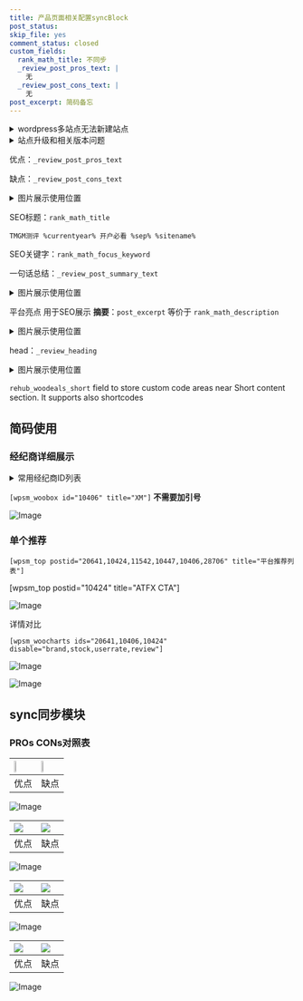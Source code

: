 ```yaml
---
title: 产品页面相关配置syncBlock
post_status: 
skip_file: yes
comment_status: closed
custom_fields:
  rank_math_title: 不同步
  _review_post_pros_text: |
    无
  _review_post_cons_text: |
    无
post_excerpt: 简码备忘
---
```

<details><summary>wordpress多站点无法新建站点</summary>

<li>和报错需要清理cookies一样的原因</li>
<li>wp-config.php里面<code>define( 'SUBDOMAIN_INSTALL', false );//子域名安装</code></li>
<li>新建子站点是用<code>define( 'SUBDOMAIN_INSTALL', true);//子域名安装</code> 完成以后，改成<code>false</code></li>
</details>

<details><summary>站点升级和相关版本问题</summary>

<p>wordpress：5.9.9
woocommerce：7.5.1
出现问题的地方：主题选项里面>><strong>Product layout >>compact style</strong></p>
<p>如何出现没有用过的字段 导致无法保存。先导出配置 然后进行修改，后面再次恢复即可。</p>
<p>出现部分字段无法显示时，需要返回默认布局后，对产品进行保存就好了。</p>
<p></p>
</details>

优点：`_review_post_pros_text`

缺点：`_review_post_cons_text`

<details><summary>图片展示使用位置</summary>

<img src="https://prod-files-secure.s3.us-west-2.amazonaws.com/39ed1227-6d7d-4570-be36-9ccd4a2c4241/f51d3d83-55d4-4bdf-9604-f37ec77ab556/Untitled.png?X-Amz-Algorithm=AWS4-HMAC-SHA256&X-Amz-Content-Sha256=UNSIGNED-PAYLOAD&X-Amz-Credential=ASIAZI2LB4663URFTRG3%2F20250601%2Fus-west-2%2Fs3%2Faws4_request&X-Amz-Date=20250601T225517Z&X-Amz-Expires=3600&X-Amz-Security-Token=IQoJb3JpZ2luX2VjEBYaCXVzLXdlc3QtMiJHMEUCIQCotqpJofdLIx3zsUvFVN3R6Yn5pUZcSlegPwoKAfGpWQIgazgQ7C2jVv3U7MdFkYJsKQ0Cf7F6XSSyl0s4fMWlF%2BUqiAQI3%2F%2F%2F%2F%2F%2F%2F%2F%2F%2F%2FARAAGgw2Mzc0MjMxODM4MDUiDPrWJmi1NbU%2BRfHPkircA8BoULhMlcZl5cFagRicXJ5sj32EsXGXVG%2BlfpysK0Wm6LSHIPkpB0vfF0DUJcyvW27ZZgfpg8USsnMX9EvVJnnZvL%2B9lFYyqUvRqs%2B7KQTplCSrx4TalSQJZnLfpMJBZDr46H1%2FO6DIoV%2F3Hk7DQYobqKs%2FlQ9xwTXO6lFySSM2nYBNPuv39wkx8TPlkWq6PVKhPWYdYTqpWa6qLgCKE%2B%2FPZFfsdarFyVu1kpmQ4yCcyoDqJhZq0XmSOwA%2FR2v5jwHkIx2UUC%2BX6WWnJAp9ToX2unNw0lMt7NK1qt%2FMxAyhheQvZS3UpEwIw4XiB3lGLp%2BKqSSbpUGxrc6%2BMiD%2BOvPG%2F5dHVRcAMKx0lFWd%2BSXHqk4NlrmfQ8e%2Bcnd37%2BbmiXX19qWXEnnUpJMJ3v2uQLYTYPwJMN36x44%2BRr49WWYEJeaMheB4A1R7dzdF3L%2FKoqkadNZ80n1vn9ClCcbn6TT%2Fjtz7Fp%2B9YIQXBOEQv8GmG2JfROwEtNEdpMTTFyFvGyY1i0xuCx8n9cClgWa7S0lXyDp0wBVsQjDoQzP9OPDprTO2PSm3fgwtVBLRHEHH12hOLF%2FKfqd47Cg7mRBhYxH3KdLtVgfJ1T4q7tLX2LUMNtmnVGlSYs9YA8AtMPKN88EGOqUB0FRDwd0OovSmZa35Zn6vpkkIxnjO5uECk8Cb2i1%2BCoTwfe1uZOb75UAk3s5iiqp6xJ8jepwPw1RiPb7N0dKwlRmUd3R7eOnb%2FdZehUWL3yl2uOW959bKTDX%2FeZsZcuDYmXSp6qq9HO8Nt0DKP%2B5W8AW4vXhIofuy%2BFjXEQvtfFYK2f9H2BSru39%2B07zDN33viFwOU9g0SViejwNXf5n%2FMF3HLSbW&X-Amz-Signature=6f3fa463a821b59c57abc3c296b433342c0bcfbb35f19af1610fc6078ff340cd&X-Amz-SignedHeaders=host&x-id=GetObject" alt="Image">
</details>

SEO标题：`rank_math_title`

`TMGM测评 %currentyear% 开户必看 %sep% %sitename%`

SEO关键字：`rank_math_focus_keyword`

一句话总结：`_review_post_summary_text`

<details><summary>图片展示使用位置</summary>

<img src="https://prod-files-secure.s3.us-west-2.amazonaws.com/39ed1227-6d7d-4570-be36-9ccd4a2c4241/4b96a922-296c-4f4e-8630-d1c870cbce01/Untitled.png?X-Amz-Algorithm=AWS4-HMAC-SHA256&X-Amz-Content-Sha256=UNSIGNED-PAYLOAD&X-Amz-Credential=ASIAZI2LB4666W36T3LM%2F20250601%2Fus-west-2%2Fs3%2Faws4_request&X-Amz-Date=20250601T225518Z&X-Amz-Expires=3600&X-Amz-Security-Token=IQoJb3JpZ2luX2VjEBYaCXVzLXdlc3QtMiJGMEQCIDO7DnoElchcWqZfBPgzP3oYLMHvzxEV80BjsdZU8%2FKZAiBjmBzCsB2F867YbhM6wvL8EekWjHaczg%2BRL4V7wguJ1SqIBAjf%2F%2F%2F%2F%2F%2F%2F%2F%2F%2F8BEAAaDDYzNzQyMzE4MzgwNSIMgzc0eJ%2B05JxGL2g6KtwDhIMUDtwFaHlXPx%2Fp%2FubBmk9wis5NOJY3Db0%2FjLr4%2FhZcP7aANdNxIHBMfduPWnbdnbdWu59dbrL7tefDFSGz2xPyWMrwEH8HvTKPpXz5EJXhb014xhVg%2BOnMJSvl%2Fj%2Bz9YmmZmT9tJ4d1jMmc56%2BA1JKuBTEuTjhPILCSwDA6kYjKp73QhkT42K5fx8xxbTHXUNFm3weSkHrSICtIJMxJjIUxJPwTtOX6mQwsjehqTP%2BM7s%2B316Hg1wtdUN9IttNWtlInHJl3EkaWKMgRYWeGVnFcHTJesAdDEGMAUn7I6%2FUQn2E4w8I%2B83GMqPEC6H59KybQrVcNiVwVhP4WJe%2FNZ3E%2B9WZ6Tht5ee%2FqdlLgt2mVuuA9iaHo5b3bae%2BgQxLrTG6vCfHUXNVw5k7laaYKZE%2Bv55zxwqquTXyKW%2F%2FLG5PEEM2RQ7JoSucnEGcJGasMbCx%2BpBJcJlVkXafNUB8BzZB4ns9oj60PeIoJtD6vP1%2BVxYLO%2BZ8zlXuo2syTpgB%2F%2FJP17V7c98OmxqEldgnMBjXgBchSi9OyDjKEE%2FX4lT4KO2YPUbaLQkFDTUsaU5bJsNnDHOh9J%2FBdljUbzoUw1vNVt8j5NJSm0T0p86%2F51vM6z8U0uE73udakgQw%2Bo7zwQY6pgHCQJ4O3Y67YXBXNvAssdpwihufq76PWwkfMXJvIMXvKbQxGuVUUXCHRoVB1SBNHRhXfSwSES15qK5CpMj5jrupmmEhtK5xWZu9BKDzBD%2FQe9XOLuTbD1A0jYNwwuq0j5MFv8n7Mm%2Bd5JosGx%2BSCv9D9SHZ%2BdOisy1q8LFRj0VyDm7I1K8%2FuYD%2FHqu2jKG3W%2BtQPP4yON7gg62s%2FOupBbjy2hn%2FoFmS&X-Amz-Signature=91ea0fee6819bc0ff65875bec209e56d6e4a755448eaab5ecc3e9583872f9e2e&X-Amz-SignedHeaders=host&x-id=GetObject" alt="Image">
</details>

平台亮点 用于SEO展示 **摘要**：`post_excerpt`  等价于 `rank_math_description`

<details><summary>图片展示使用位置</summary>

<img src="https://prod-files-secure.s3.us-west-2.amazonaws.com/39ed1227-6d7d-4570-be36-9ccd4a2c4241/1ee11f63-b60a-4dfe-a7a7-d58ff23b5d88/Untitled.png?X-Amz-Algorithm=AWS4-HMAC-SHA256&X-Amz-Content-Sha256=UNSIGNED-PAYLOAD&X-Amz-Credential=ASIAZI2LB466Q46RDYQM%2F20250601%2Fus-west-2%2Fs3%2Faws4_request&X-Amz-Date=20250601T225518Z&X-Amz-Expires=3600&X-Amz-Security-Token=IQoJb3JpZ2luX2VjEBYaCXVzLXdlc3QtMiJIMEYCIQD2OkefpFbWjbn3GUCr4pCw3SLYeuz9ykehQYnGNp1HqAIhAKnPiGwE3ey2rOa%2BWvEOGeRx8pvfDGsswLxtWgdyHtQxKogECN%2F%2F%2F%2F%2F%2F%2F%2F%2F%2F%2FwEQABoMNjM3NDIzMTgzODA1IgwZusfhR9ClXhfX46oq3APQ%2B%2BnRG8UP8Ls6Teo4S7zxta5nDelThgafYWc9Tqb06UoS1sSZeWYNbxOsu4rHw808YOktglg9M4JAqncwBAoJR0hIU%2FvEeXSb1UWtSQlLX0ENmO8yLbEOaZHcOWWTHdmYyiZ6bkhTpeTUFub8gQeI5Rv0wqVacpMHT09kxGKiFI3avcCH5oLr%2FItnL015KVMT2ZNgGQXuvW9p%2Fg3fyr4BB1lMuccM5j9ewG62YH85KY9B6hv%2BKDnpBpKrigDMIagVUZLCz12HtLRgr0CQ1tQdO5D1VPRHYwgtQYhtfHmge6bzyHW4lG9hzErkoQXr3SH4gbybCbIFFAqHsOAW5T5v8jI8ZV7bXe3PwupJJ%2Fbgk8y2%2BkkXgWDJv7ZvkdDwGPvVZmc62t6yPw8qk3bLvJm61cSG%2FpLKqNBd6bI6BxSnWgjcTvcXiiQGRj%2FvUOLOg6iuYRF0sF2%2BiNn09FqhoE7ch%2F4aiFD2cM%2BpoNgIY79LOi9k5x4rpFDgTcahO1%2FSJ3z2RUvhvi%2BGkrz8SzECfxT8Mss4xPA%2BUNIfDjV5RW%2Fn7AsmuYiRFMnBakK9F70zvY8MjXAyEISONXZDZSmOr0T23tKzGmA2aVvwAEvJdnJVfBtmFfM9jhEonXNV0jDcjfPBBjqkAaMLcUBPRhMecWuzESRZHMghlMMOyggztb0ivAfPZfRTS9WiNWOY8yh0fIojcljPMhB%2BFYVebUJTBy%2F2jCFnyJtrQgqH9yw4ryK%2FrKlSgGIi2qKNX4NoHFAvjhG%2BSA3DirosWJUCzzB8lMaNLLdLOEwyNSB6c2M2ZHsztIxB6kSjdasJr%2FJdgoZZKbFof07KqdPkytn19aQdlPbX2H2vKB%2B3yTdQ&X-Amz-Signature=383e3267611ae26789c0cef2844709f667daf4adee2e0d36984e6098af7f4078&X-Amz-SignedHeaders=host&x-id=GetObject" alt="Image">
<img src="https://prod-files-secure.s3.us-west-2.amazonaws.com/39ed1227-6d7d-4570-be36-9ccd4a2c4241/ad4118b5-78d8-4fbe-801e-3b29b5d99c01/Untitled.png?X-Amz-Algorithm=AWS4-HMAC-SHA256&X-Amz-Content-Sha256=UNSIGNED-PAYLOAD&X-Amz-Credential=ASIAZI2LB466Q46RDYQM%2F20250601%2Fus-west-2%2Fs3%2Faws4_request&X-Amz-Date=20250601T225518Z&X-Amz-Expires=3600&X-Amz-Security-Token=IQoJb3JpZ2luX2VjEBYaCXVzLXdlc3QtMiJIMEYCIQD2OkefpFbWjbn3GUCr4pCw3SLYeuz9ykehQYnGNp1HqAIhAKnPiGwE3ey2rOa%2BWvEOGeRx8pvfDGsswLxtWgdyHtQxKogECN%2F%2F%2F%2F%2F%2F%2F%2F%2F%2F%2FwEQABoMNjM3NDIzMTgzODA1IgwZusfhR9ClXhfX46oq3APQ%2B%2BnRG8UP8Ls6Teo4S7zxta5nDelThgafYWc9Tqb06UoS1sSZeWYNbxOsu4rHw808YOktglg9M4JAqncwBAoJR0hIU%2FvEeXSb1UWtSQlLX0ENmO8yLbEOaZHcOWWTHdmYyiZ6bkhTpeTUFub8gQeI5Rv0wqVacpMHT09kxGKiFI3avcCH5oLr%2FItnL015KVMT2ZNgGQXuvW9p%2Fg3fyr4BB1lMuccM5j9ewG62YH85KY9B6hv%2BKDnpBpKrigDMIagVUZLCz12HtLRgr0CQ1tQdO5D1VPRHYwgtQYhtfHmge6bzyHW4lG9hzErkoQXr3SH4gbybCbIFFAqHsOAW5T5v8jI8ZV7bXe3PwupJJ%2Fbgk8y2%2BkkXgWDJv7ZvkdDwGPvVZmc62t6yPw8qk3bLvJm61cSG%2FpLKqNBd6bI6BxSnWgjcTvcXiiQGRj%2FvUOLOg6iuYRF0sF2%2BiNn09FqhoE7ch%2F4aiFD2cM%2BpoNgIY79LOi9k5x4rpFDgTcahO1%2FSJ3z2RUvhvi%2BGkrz8SzECfxT8Mss4xPA%2BUNIfDjV5RW%2Fn7AsmuYiRFMnBakK9F70zvY8MjXAyEISONXZDZSmOr0T23tKzGmA2aVvwAEvJdnJVfBtmFfM9jhEonXNV0jDcjfPBBjqkAaMLcUBPRhMecWuzESRZHMghlMMOyggztb0ivAfPZfRTS9WiNWOY8yh0fIojcljPMhB%2BFYVebUJTBy%2F2jCFnyJtrQgqH9yw4ryK%2FrKlSgGIi2qKNX4NoHFAvjhG%2BSA3DirosWJUCzzB8lMaNLLdLOEwyNSB6c2M2ZHsztIxB6kSjdasJr%2FJdgoZZKbFof07KqdPkytn19aQdlPbX2H2vKB%2B3yTdQ&X-Amz-Signature=bd4c1afd812a57dbfd2c1ad4db54f0946dc03a6e8d0d742a1261bc2f1db34af9&X-Amz-SignedHeaders=host&x-id=GetObject" alt="Image">
<img src="https://prod-files-secure.s3.us-west-2.amazonaws.com/39ed1227-6d7d-4570-be36-9ccd4a2c4241/a38cf7c9-a79c-4b64-9e94-13589fe0758b/Untitled.png?X-Amz-Algorithm=AWS4-HMAC-SHA256&X-Amz-Content-Sha256=UNSIGNED-PAYLOAD&X-Amz-Credential=ASIAZI2LB466Q46RDYQM%2F20250601%2Fus-west-2%2Fs3%2Faws4_request&X-Amz-Date=20250601T225518Z&X-Amz-Expires=3600&X-Amz-Security-Token=IQoJb3JpZ2luX2VjEBYaCXVzLXdlc3QtMiJIMEYCIQD2OkefpFbWjbn3GUCr4pCw3SLYeuz9ykehQYnGNp1HqAIhAKnPiGwE3ey2rOa%2BWvEOGeRx8pvfDGsswLxtWgdyHtQxKogECN%2F%2F%2F%2F%2F%2F%2F%2F%2F%2F%2FwEQABoMNjM3NDIzMTgzODA1IgwZusfhR9ClXhfX46oq3APQ%2B%2BnRG8UP8Ls6Teo4S7zxta5nDelThgafYWc9Tqb06UoS1sSZeWYNbxOsu4rHw808YOktglg9M4JAqncwBAoJR0hIU%2FvEeXSb1UWtSQlLX0ENmO8yLbEOaZHcOWWTHdmYyiZ6bkhTpeTUFub8gQeI5Rv0wqVacpMHT09kxGKiFI3avcCH5oLr%2FItnL015KVMT2ZNgGQXuvW9p%2Fg3fyr4BB1lMuccM5j9ewG62YH85KY9B6hv%2BKDnpBpKrigDMIagVUZLCz12HtLRgr0CQ1tQdO5D1VPRHYwgtQYhtfHmge6bzyHW4lG9hzErkoQXr3SH4gbybCbIFFAqHsOAW5T5v8jI8ZV7bXe3PwupJJ%2Fbgk8y2%2BkkXgWDJv7ZvkdDwGPvVZmc62t6yPw8qk3bLvJm61cSG%2FpLKqNBd6bI6BxSnWgjcTvcXiiQGRj%2FvUOLOg6iuYRF0sF2%2BiNn09FqhoE7ch%2F4aiFD2cM%2BpoNgIY79LOi9k5x4rpFDgTcahO1%2FSJ3z2RUvhvi%2BGkrz8SzECfxT8Mss4xPA%2BUNIfDjV5RW%2Fn7AsmuYiRFMnBakK9F70zvY8MjXAyEISONXZDZSmOr0T23tKzGmA2aVvwAEvJdnJVfBtmFfM9jhEonXNV0jDcjfPBBjqkAaMLcUBPRhMecWuzESRZHMghlMMOyggztb0ivAfPZfRTS9WiNWOY8yh0fIojcljPMhB%2BFYVebUJTBy%2F2jCFnyJtrQgqH9yw4ryK%2FrKlSgGIi2qKNX4NoHFAvjhG%2BSA3DirosWJUCzzB8lMaNLLdLOEwyNSB6c2M2ZHsztIxB6kSjdasJr%2FJdgoZZKbFof07KqdPkytn19aQdlPbX2H2vKB%2B3yTdQ&X-Amz-Signature=e431a36b1f5db7a263204eeb82d46df21be795ef8e4603807cc9601cc7278ff5&X-Amz-SignedHeaders=host&x-id=GetObject" alt="Image">
<img src="https://prod-files-secure.s3.us-west-2.amazonaws.com/39ed1227-6d7d-4570-be36-9ccd4a2c4241/7da6fc1e-d2ac-42ae-8c75-cb5749aa18f6/Untitled.png?X-Amz-Algorithm=AWS4-HMAC-SHA256&X-Amz-Content-Sha256=UNSIGNED-PAYLOAD&X-Amz-Credential=ASIAZI2LB466Q46RDYQM%2F20250601%2Fus-west-2%2Fs3%2Faws4_request&X-Amz-Date=20250601T225518Z&X-Amz-Expires=3600&X-Amz-Security-Token=IQoJb3JpZ2luX2VjEBYaCXVzLXdlc3QtMiJIMEYCIQD2OkefpFbWjbn3GUCr4pCw3SLYeuz9ykehQYnGNp1HqAIhAKnPiGwE3ey2rOa%2BWvEOGeRx8pvfDGsswLxtWgdyHtQxKogECN%2F%2F%2F%2F%2F%2F%2F%2F%2F%2F%2FwEQABoMNjM3NDIzMTgzODA1IgwZusfhR9ClXhfX46oq3APQ%2B%2BnRG8UP8Ls6Teo4S7zxta5nDelThgafYWc9Tqb06UoS1sSZeWYNbxOsu4rHw808YOktglg9M4JAqncwBAoJR0hIU%2FvEeXSb1UWtSQlLX0ENmO8yLbEOaZHcOWWTHdmYyiZ6bkhTpeTUFub8gQeI5Rv0wqVacpMHT09kxGKiFI3avcCH5oLr%2FItnL015KVMT2ZNgGQXuvW9p%2Fg3fyr4BB1lMuccM5j9ewG62YH85KY9B6hv%2BKDnpBpKrigDMIagVUZLCz12HtLRgr0CQ1tQdO5D1VPRHYwgtQYhtfHmge6bzyHW4lG9hzErkoQXr3SH4gbybCbIFFAqHsOAW5T5v8jI8ZV7bXe3PwupJJ%2Fbgk8y2%2BkkXgWDJv7ZvkdDwGPvVZmc62t6yPw8qk3bLvJm61cSG%2FpLKqNBd6bI6BxSnWgjcTvcXiiQGRj%2FvUOLOg6iuYRF0sF2%2BiNn09FqhoE7ch%2F4aiFD2cM%2BpoNgIY79LOi9k5x4rpFDgTcahO1%2FSJ3z2RUvhvi%2BGkrz8SzECfxT8Mss4xPA%2BUNIfDjV5RW%2Fn7AsmuYiRFMnBakK9F70zvY8MjXAyEISONXZDZSmOr0T23tKzGmA2aVvwAEvJdnJVfBtmFfM9jhEonXNV0jDcjfPBBjqkAaMLcUBPRhMecWuzESRZHMghlMMOyggztb0ivAfPZfRTS9WiNWOY8yh0fIojcljPMhB%2BFYVebUJTBy%2F2jCFnyJtrQgqH9yw4ryK%2FrKlSgGIi2qKNX4NoHFAvjhG%2BSA3DirosWJUCzzB8lMaNLLdLOEwyNSB6c2M2ZHsztIxB6kSjdasJr%2FJdgoZZKbFof07KqdPkytn19aQdlPbX2H2vKB%2B3yTdQ&X-Amz-Signature=6ef324483afdf26c637110a3bed3479e801bd785ed8dda21d6e3805ad4391c5d&X-Amz-SignedHeaders=host&x-id=GetObject" alt="Image">
<img src="https://prod-files-secure.s3.us-west-2.amazonaws.com/39ed1227-6d7d-4570-be36-9ccd4a2c4241/7e97f40a-eaee-47f5-b2f9-475f96808fa7/Untitled.png?X-Amz-Algorithm=AWS4-HMAC-SHA256&X-Amz-Content-Sha256=UNSIGNED-PAYLOAD&X-Amz-Credential=ASIAZI2LB466Q46RDYQM%2F20250601%2Fus-west-2%2Fs3%2Faws4_request&X-Amz-Date=20250601T225518Z&X-Amz-Expires=3600&X-Amz-Security-Token=IQoJb3JpZ2luX2VjEBYaCXVzLXdlc3QtMiJIMEYCIQD2OkefpFbWjbn3GUCr4pCw3SLYeuz9ykehQYnGNp1HqAIhAKnPiGwE3ey2rOa%2BWvEOGeRx8pvfDGsswLxtWgdyHtQxKogECN%2F%2F%2F%2F%2F%2F%2F%2F%2F%2F%2FwEQABoMNjM3NDIzMTgzODA1IgwZusfhR9ClXhfX46oq3APQ%2B%2BnRG8UP8Ls6Teo4S7zxta5nDelThgafYWc9Tqb06UoS1sSZeWYNbxOsu4rHw808YOktglg9M4JAqncwBAoJR0hIU%2FvEeXSb1UWtSQlLX0ENmO8yLbEOaZHcOWWTHdmYyiZ6bkhTpeTUFub8gQeI5Rv0wqVacpMHT09kxGKiFI3avcCH5oLr%2FItnL015KVMT2ZNgGQXuvW9p%2Fg3fyr4BB1lMuccM5j9ewG62YH85KY9B6hv%2BKDnpBpKrigDMIagVUZLCz12HtLRgr0CQ1tQdO5D1VPRHYwgtQYhtfHmge6bzyHW4lG9hzErkoQXr3SH4gbybCbIFFAqHsOAW5T5v8jI8ZV7bXe3PwupJJ%2Fbgk8y2%2BkkXgWDJv7ZvkdDwGPvVZmc62t6yPw8qk3bLvJm61cSG%2FpLKqNBd6bI6BxSnWgjcTvcXiiQGRj%2FvUOLOg6iuYRF0sF2%2BiNn09FqhoE7ch%2F4aiFD2cM%2BpoNgIY79LOi9k5x4rpFDgTcahO1%2FSJ3z2RUvhvi%2BGkrz8SzECfxT8Mss4xPA%2BUNIfDjV5RW%2Fn7AsmuYiRFMnBakK9F70zvY8MjXAyEISONXZDZSmOr0T23tKzGmA2aVvwAEvJdnJVfBtmFfM9jhEonXNV0jDcjfPBBjqkAaMLcUBPRhMecWuzESRZHMghlMMOyggztb0ivAfPZfRTS9WiNWOY8yh0fIojcljPMhB%2BFYVebUJTBy%2F2jCFnyJtrQgqH9yw4ryK%2FrKlSgGIi2qKNX4NoHFAvjhG%2BSA3DirosWJUCzzB8lMaNLLdLOEwyNSB6c2M2ZHsztIxB6kSjdasJr%2FJdgoZZKbFof07KqdPkytn19aQdlPbX2H2vKB%2B3yTdQ&X-Amz-Signature=482b21120664474e5032a2259c5de5c99d9ec87286ce85c389a442345108ae72&X-Amz-SignedHeaders=host&x-id=GetObject" alt="Image">
</details>

head：`_review_heading`

<details><summary>图片展示使用位置</summary>

<img src="https://prod-files-secure.s3.us-west-2.amazonaws.com/39ed1227-6d7d-4570-be36-9ccd4a2c4241/3a4650ad-9887-415c-889a-edd51fa54f27/Untitled.png?X-Amz-Algorithm=AWS4-HMAC-SHA256&X-Amz-Content-Sha256=UNSIGNED-PAYLOAD&X-Amz-Credential=ASIAZI2LB466XWGOXE6O%2F20250601%2Fus-west-2%2Fs3%2Faws4_request&X-Amz-Date=20250601T225519Z&X-Amz-Expires=3600&X-Amz-Security-Token=IQoJb3JpZ2luX2VjEBYaCXVzLXdlc3QtMiJFMEMCH3RQ%2F8saeKbJteiBm%2BELoUnfXoq9rlDB%2Bq3032uJJw4CICyfrYiAowOH9qGguLt1W8OEdiNrd9zzALLQz2CTYa8sKogECN%2F%2F%2F%2F%2F%2F%2F%2F%2F%2F%2FwEQABoMNjM3NDIzMTgzODA1IgxenerMAFu42Ne5r2sq3APfoLSczWqAXdlG4vd62h7X9z2PlG9YeoZ%2F3azyL3WfoNaboeSHhazMmOaIsJgqaD2ZPNrIsbPJOCDKtlc%2FscrdUYrJvpQKmIGE3051HTuWvxeAuNt%2B3u%2FsEF6SauqboHUAxYHVUNbiI2IKUGdUFJlaqPzWI6QsGLAEoHRtK9rYNKut%2FAOaNtdvvzk8ENUflz%2FqIwfH14zkbV9OrFo7qkkw8%2FQm6y%2BwEJPgkSTASDk%2BjhTaj9l6PFHrBwOnp%2B8mpVMSo%2FvjLPyNO0we1kR7y%2FWZNBLnqpEIBG1tHa7HD0X4Kz9vz1qa7BZLgT4eY0TEiLDYjdJ7L9ohwGhNt1F9ekKRI4AXrmUwVYDpvr%2BylZgv1qIi0al65Ry10T9lP58TzGWps%2FX84WyJJqR%2BBw0EyvhulxWeoD%2FUjXFQlUYjevul7DgfcH8zdpW7y8h74ujZjJHyT%2BnQcO%2FNcmc18JoCE%2FEDTDTKS71vBE0cirXIJdWJ7vI5Yd7yLuYF1EoXoNAK2lKTxS7QxuheBSW2XwnsWlE%2BENjlQFT8KhEvtghFyUDhmjljpX%2F3DTkFkdqspx7H5hf29ITEeyneEL2ASbqPYsezbeiNJRMwKu1rmaleuEJ%2BHpLvz0Uw%2BfrmsPWQrzD0jfPBBjqnAdJFFtMmN2e7mJMLzXbR%2BJ0z7aAY2cllmvNNIf0LD1Jztfww5fzvjzH0IpiHkNuTRoDwc3qVG95o7n59rD%2FNtrcI63278A%2F%2FAkUrsK7jsmlaccFQih6hI0ZJTuq7HF9pLiEHb0CwPFuCDTwAIxMnXU2tSsnk122%2BzVY4fk88F4AAjJHt5ZneTqYiBma%2B15jSlRMwUK%2FJDjCRqmy0Nqrj7zs3RPwyDIyC&X-Amz-Signature=dbec0a7aeef20b9e0defb6f1149bedbdfe52fb019f4db1876c070dfd927ebb46&X-Amz-SignedHeaders=host&x-id=GetObject" alt="Image">
</details>

`rehub_woodeals_short`	field to store custom code areas near Short content section. It supports also shortcodes



## 简码使用

### 经纪商详细展示

<details><summary>常用经纪商ID列表</summary>

<pre><code class="php">嘉盛 ===> 20641  [wpsm_woobox id="20641" title="嘉盛"]
易信easymarkets ===> 11542  [wpsm_woobox id="11542" title="易信easymarkets"]
ATFX外汇 ===> 10424  [wpsm_woobox id="10424" title="ATFX"]
XM ===> 10406  [wpsm_woobox id="10406" title="XM"]
TMGM ===> 29622  [wpsm_woobox id="29622" title="TMGM"]
HYCM ===> 10447  [wpsm_woobox id="10447" title="HYCM"]
fpmarkets澳福外汇 ===> 20639  [wpsm_woobox id="20639" title="fpmarkets澳福外汇"]</code></pre>
</details>

`[wpsm_woobox id="10406" title="XM"]` **不需要加引号**

![Image](https://prod-files-secure.s3.us-west-2.amazonaws.com/39ed1227-6d7d-4570-be36-9ccd4a2c4241/4f898f9d-0fa7-4e43-acd3-ac6bc7be575a/Untitled.png?X-Amz-Algorithm=AWS4-HMAC-SHA256&X-Amz-Content-Sha256=UNSIGNED-PAYLOAD&X-Amz-Credential=ASIAZI2LB466SNJEKOP2%2F20250601%2Fus-west-2%2Fs3%2Faws4_request&X-Amz-Date=20250601T225516Z&X-Amz-Expires=3600&X-Amz-Security-Token=IQoJb3JpZ2luX2VjEBYaCXVzLXdlc3QtMiJHMEUCIQCZGPXG7m5dmp3OUjpAkjH3LdAc6QoIfq5wG5CIMptWAAIgOgk0LsgFIBCkXV%2BCiQjAtR5Ursds%2F7HdNiUVi%2F1MkjIqiAQI3%2F%2F%2F%2F%2F%2F%2F%2F%2F%2F%2FARAAGgw2Mzc0MjMxODM4MDUiDH5DlxBmhJLkE56viSrcA3sJDtpfaEp6TzqPcMi48NOD1teC3hiw%2B%2B9%2BkKW0playfLWgBrQzHb7rGSN3D6GGIVcJ5ibGN73jr2z5WhA%2F4v6y34z50VsCAKx1URyDpWzJIOolVTvQJ8Cf4xhAmHTj2XUj2J%2FwfNUpgpiq45u%2FH4fs1MDFFLS2TY%2BKbJVxDwSm49RHEKwSZV8ORTiIVbhuQ8HZZ40BxpPdVvLqInTOWyXittqPttGZXuQsgOwFJEEofHElJB2C0jpnvIUmUcmVOAg9iS1vdB9GHcazIEdYTDfmwWJb1aSaFKPzfDZV%2Bi7vMGUP0pOpXW22yaV5avUT1EiPsS%2BwUPqobClF7s2L0BD7sgfiyp5yd%2F4puMJ1LccQ4lKqHPbgM%2BUGSvqpqsZCdXmMWMuBKfJLL%2BlL6ojVrwmVmUsdStMOyzRoIydUR%2FylhsNO5c2jsRQbj9md4N9ilqDBGweGjax4g1iindtMqkqoXmdi69n4z%2FYk40%2BqfRl36qm5Ze18CwMyXCjSU6CneoTvqbIAc6NOGEWvN2hDh3Ev0d%2FqeJdF67GpbI%2FxE%2F3kKAzHWiQCo%2B%2B6NitDMw0410eWaIhFWFISWBiWVZbgA6l%2FZGmaASUpZrENDemZrkrjcaUD8O0Cd70OatmBMNyN88EGOqUBwf6Jke1Pu9XkKHrs7kiY4R6%2FzVaCu3NwJK63qMFxCYflwxDFDUiE%2BtRsfNGhuSjqJbBmLd%2FtpO9oqI0L5spbJdQYkRUqdiyjaNgvVRaes4AwxPbtYGsG4bQObH%2FgmWBTcpAVUoQ3wyF%2BiOrhOckC2W1ZNne9CGLqRK6bPvE0WpPfNwbN8VzK6IOx5VJKHp5E2qXcwAMcRK3bwKw1rEKszcUYke%2Bg&X-Amz-Signature=1bcf43ba5c0c562a896a2e10f9ecc5182e2e0dbf43d0edc798b5d25fe3ba1c1e&X-Amz-SignedHeaders=host&x-id=GetObject)

### 单个推荐
`[wpsm_top postid="20641,10424,11542,10447,10406,28706" title="平台推荐列表"]`

[wpsm_top postid="10424" title="ATFX CTA"]

![Image](https://prod-files-secure.s3.us-west-2.amazonaws.com/39ed1227-6d7d-4570-be36-9ccd4a2c4241/5ac620dc-51a8-48b6-b55d-91f47299193c/Untitled.png?X-Amz-Algorithm=AWS4-HMAC-SHA256&X-Amz-Content-Sha256=UNSIGNED-PAYLOAD&X-Amz-Credential=ASIAZI2LB466SNJEKOP2%2F20250601%2Fus-west-2%2Fs3%2Faws4_request&X-Amz-Date=20250601T225516Z&X-Amz-Expires=3600&X-Amz-Security-Token=IQoJb3JpZ2luX2VjEBYaCXVzLXdlc3QtMiJHMEUCIQCZGPXG7m5dmp3OUjpAkjH3LdAc6QoIfq5wG5CIMptWAAIgOgk0LsgFIBCkXV%2BCiQjAtR5Ursds%2F7HdNiUVi%2F1MkjIqiAQI3%2F%2F%2F%2F%2F%2F%2F%2F%2F%2F%2FARAAGgw2Mzc0MjMxODM4MDUiDH5DlxBmhJLkE56viSrcA3sJDtpfaEp6TzqPcMi48NOD1teC3hiw%2B%2B9%2BkKW0playfLWgBrQzHb7rGSN3D6GGIVcJ5ibGN73jr2z5WhA%2F4v6y34z50VsCAKx1URyDpWzJIOolVTvQJ8Cf4xhAmHTj2XUj2J%2FwfNUpgpiq45u%2FH4fs1MDFFLS2TY%2BKbJVxDwSm49RHEKwSZV8ORTiIVbhuQ8HZZ40BxpPdVvLqInTOWyXittqPttGZXuQsgOwFJEEofHElJB2C0jpnvIUmUcmVOAg9iS1vdB9GHcazIEdYTDfmwWJb1aSaFKPzfDZV%2Bi7vMGUP0pOpXW22yaV5avUT1EiPsS%2BwUPqobClF7s2L0BD7sgfiyp5yd%2F4puMJ1LccQ4lKqHPbgM%2BUGSvqpqsZCdXmMWMuBKfJLL%2BlL6ojVrwmVmUsdStMOyzRoIydUR%2FylhsNO5c2jsRQbj9md4N9ilqDBGweGjax4g1iindtMqkqoXmdi69n4z%2FYk40%2BqfRl36qm5Ze18CwMyXCjSU6CneoTvqbIAc6NOGEWvN2hDh3Ev0d%2FqeJdF67GpbI%2FxE%2F3kKAzHWiQCo%2B%2B6NitDMw0410eWaIhFWFISWBiWVZbgA6l%2FZGmaASUpZrENDemZrkrjcaUD8O0Cd70OatmBMNyN88EGOqUBwf6Jke1Pu9XkKHrs7kiY4R6%2FzVaCu3NwJK63qMFxCYflwxDFDUiE%2BtRsfNGhuSjqJbBmLd%2FtpO9oqI0L5spbJdQYkRUqdiyjaNgvVRaes4AwxPbtYGsG4bQObH%2FgmWBTcpAVUoQ3wyF%2BiOrhOckC2W1ZNne9CGLqRK6bPvE0WpPfNwbN8VzK6IOx5VJKHp5E2qXcwAMcRK3bwKw1rEKszcUYke%2Bg&X-Amz-Signature=a5b63abdf14ae708f7d19644cd98b707353fcdec5c86bc9a1baa2c348ad069b7&X-Amz-SignedHeaders=host&x-id=GetObject)

详情对比

`[wpsm_woocharts ids="20641,10406,10424" disable="brand,stock,userrate,review"]`

![Image](https://prod-files-secure.s3.us-west-2.amazonaws.com/39ed1227-6d7d-4570-be36-9ccd4a2c4241/bf3ba45f-b9f3-4295-8aef-b4a495fd25f4/Untitled.png?X-Amz-Algorithm=AWS4-HMAC-SHA256&X-Amz-Content-Sha256=UNSIGNED-PAYLOAD&X-Amz-Credential=ASIAZI2LB466SNJEKOP2%2F20250601%2Fus-west-2%2Fs3%2Faws4_request&X-Amz-Date=20250601T225516Z&X-Amz-Expires=3600&X-Amz-Security-Token=IQoJb3JpZ2luX2VjEBYaCXVzLXdlc3QtMiJHMEUCIQCZGPXG7m5dmp3OUjpAkjH3LdAc6QoIfq5wG5CIMptWAAIgOgk0LsgFIBCkXV%2BCiQjAtR5Ursds%2F7HdNiUVi%2F1MkjIqiAQI3%2F%2F%2F%2F%2F%2F%2F%2F%2F%2F%2FARAAGgw2Mzc0MjMxODM4MDUiDH5DlxBmhJLkE56viSrcA3sJDtpfaEp6TzqPcMi48NOD1teC3hiw%2B%2B9%2BkKW0playfLWgBrQzHb7rGSN3D6GGIVcJ5ibGN73jr2z5WhA%2F4v6y34z50VsCAKx1URyDpWzJIOolVTvQJ8Cf4xhAmHTj2XUj2J%2FwfNUpgpiq45u%2FH4fs1MDFFLS2TY%2BKbJVxDwSm49RHEKwSZV8ORTiIVbhuQ8HZZ40BxpPdVvLqInTOWyXittqPttGZXuQsgOwFJEEofHElJB2C0jpnvIUmUcmVOAg9iS1vdB9GHcazIEdYTDfmwWJb1aSaFKPzfDZV%2Bi7vMGUP0pOpXW22yaV5avUT1EiPsS%2BwUPqobClF7s2L0BD7sgfiyp5yd%2F4puMJ1LccQ4lKqHPbgM%2BUGSvqpqsZCdXmMWMuBKfJLL%2BlL6ojVrwmVmUsdStMOyzRoIydUR%2FylhsNO5c2jsRQbj9md4N9ilqDBGweGjax4g1iindtMqkqoXmdi69n4z%2FYk40%2BqfRl36qm5Ze18CwMyXCjSU6CneoTvqbIAc6NOGEWvN2hDh3Ev0d%2FqeJdF67GpbI%2FxE%2F3kKAzHWiQCo%2B%2B6NitDMw0410eWaIhFWFISWBiWVZbgA6l%2FZGmaASUpZrENDemZrkrjcaUD8O0Cd70OatmBMNyN88EGOqUBwf6Jke1Pu9XkKHrs7kiY4R6%2FzVaCu3NwJK63qMFxCYflwxDFDUiE%2BtRsfNGhuSjqJbBmLd%2FtpO9oqI0L5spbJdQYkRUqdiyjaNgvVRaes4AwxPbtYGsG4bQObH%2FgmWBTcpAVUoQ3wyF%2BiOrhOckC2W1ZNne9CGLqRK6bPvE0WpPfNwbN8VzK6IOx5VJKHp5E2qXcwAMcRK3bwKw1rEKszcUYke%2Bg&X-Amz-Signature=0fb4c70555efb5468f4e4ec91b96d8a8374085fe8507602f93bdb530a9ef2e23&X-Amz-SignedHeaders=host&x-id=GetObject)

![Image](https://prod-files-secure.s3.us-west-2.amazonaws.com/39ed1227-6d7d-4570-be36-9ccd4a2c4241/30bc56ef-f383-4b48-9768-2ebc9e436ec0/Untitled.png?X-Amz-Algorithm=AWS4-HMAC-SHA256&X-Amz-Content-Sha256=UNSIGNED-PAYLOAD&X-Amz-Credential=ASIAZI2LB466SNJEKOP2%2F20250601%2Fus-west-2%2Fs3%2Faws4_request&X-Amz-Date=20250601T225516Z&X-Amz-Expires=3600&X-Amz-Security-Token=IQoJb3JpZ2luX2VjEBYaCXVzLXdlc3QtMiJHMEUCIQCZGPXG7m5dmp3OUjpAkjH3LdAc6QoIfq5wG5CIMptWAAIgOgk0LsgFIBCkXV%2BCiQjAtR5Ursds%2F7HdNiUVi%2F1MkjIqiAQI3%2F%2F%2F%2F%2F%2F%2F%2F%2F%2F%2FARAAGgw2Mzc0MjMxODM4MDUiDH5DlxBmhJLkE56viSrcA3sJDtpfaEp6TzqPcMi48NOD1teC3hiw%2B%2B9%2BkKW0playfLWgBrQzHb7rGSN3D6GGIVcJ5ibGN73jr2z5WhA%2F4v6y34z50VsCAKx1URyDpWzJIOolVTvQJ8Cf4xhAmHTj2XUj2J%2FwfNUpgpiq45u%2FH4fs1MDFFLS2TY%2BKbJVxDwSm49RHEKwSZV8ORTiIVbhuQ8HZZ40BxpPdVvLqInTOWyXittqPttGZXuQsgOwFJEEofHElJB2C0jpnvIUmUcmVOAg9iS1vdB9GHcazIEdYTDfmwWJb1aSaFKPzfDZV%2Bi7vMGUP0pOpXW22yaV5avUT1EiPsS%2BwUPqobClF7s2L0BD7sgfiyp5yd%2F4puMJ1LccQ4lKqHPbgM%2BUGSvqpqsZCdXmMWMuBKfJLL%2BlL6ojVrwmVmUsdStMOyzRoIydUR%2FylhsNO5c2jsRQbj9md4N9ilqDBGweGjax4g1iindtMqkqoXmdi69n4z%2FYk40%2BqfRl36qm5Ze18CwMyXCjSU6CneoTvqbIAc6NOGEWvN2hDh3Ev0d%2FqeJdF67GpbI%2FxE%2F3kKAzHWiQCo%2B%2B6NitDMw0410eWaIhFWFISWBiWVZbgA6l%2FZGmaASUpZrENDemZrkrjcaUD8O0Cd70OatmBMNyN88EGOqUBwf6Jke1Pu9XkKHrs7kiY4R6%2FzVaCu3NwJK63qMFxCYflwxDFDUiE%2BtRsfNGhuSjqJbBmLd%2FtpO9oqI0L5spbJdQYkRUqdiyjaNgvVRaes4AwxPbtYGsG4bQObH%2FgmWBTcpAVUoQ3wyF%2BiOrhOckC2W1ZNne9CGLqRK6bPvE0WpPfNwbN8VzK6IOx5VJKHp5E2qXcwAMcRK3bwKw1rEKszcUYke%2Bg&X-Amz-Signature=f69252b1f357163d4df94933b83e7bd04e6ea7fc1f727ead5408b22e45a64d09&X-Amz-SignedHeaders=host&x-id=GetObject)

## sync同步模块

### PROs CONs对照表

| <img src="https://cdn.ifttt.fun/gh/jarlin8/OSS@main/icons/customize/pros.svg" height="auto" width="37.3%"> | <img src="https://cdn.ifttt.fun/gh/jarlin8/OSS@main/icons/customize/cons.svg" height="auto" width="28.8%"> |
| :--- | :--- |
| 优点 | 缺点 |

![Image](https://prod-files-secure.s3.us-west-2.amazonaws.com/39ed1227-6d7d-4570-be36-9ccd4a2c4241/8742b755-dfb5-4004-9a5f-d6e561664bd8/Untitled.png?X-Amz-Algorithm=AWS4-HMAC-SHA256&X-Amz-Content-Sha256=UNSIGNED-PAYLOAD&X-Amz-Credential=ASIAZI2LB466SNJEKOP2%2F20250601%2Fus-west-2%2Fs3%2Faws4_request&X-Amz-Date=20250601T225516Z&X-Amz-Expires=3600&X-Amz-Security-Token=IQoJb3JpZ2luX2VjEBYaCXVzLXdlc3QtMiJHMEUCIQCZGPXG7m5dmp3OUjpAkjH3LdAc6QoIfq5wG5CIMptWAAIgOgk0LsgFIBCkXV%2BCiQjAtR5Ursds%2F7HdNiUVi%2F1MkjIqiAQI3%2F%2F%2F%2F%2F%2F%2F%2F%2F%2F%2FARAAGgw2Mzc0MjMxODM4MDUiDH5DlxBmhJLkE56viSrcA3sJDtpfaEp6TzqPcMi48NOD1teC3hiw%2B%2B9%2BkKW0playfLWgBrQzHb7rGSN3D6GGIVcJ5ibGN73jr2z5WhA%2F4v6y34z50VsCAKx1URyDpWzJIOolVTvQJ8Cf4xhAmHTj2XUj2J%2FwfNUpgpiq45u%2FH4fs1MDFFLS2TY%2BKbJVxDwSm49RHEKwSZV8ORTiIVbhuQ8HZZ40BxpPdVvLqInTOWyXittqPttGZXuQsgOwFJEEofHElJB2C0jpnvIUmUcmVOAg9iS1vdB9GHcazIEdYTDfmwWJb1aSaFKPzfDZV%2Bi7vMGUP0pOpXW22yaV5avUT1EiPsS%2BwUPqobClF7s2L0BD7sgfiyp5yd%2F4puMJ1LccQ4lKqHPbgM%2BUGSvqpqsZCdXmMWMuBKfJLL%2BlL6ojVrwmVmUsdStMOyzRoIydUR%2FylhsNO5c2jsRQbj9md4N9ilqDBGweGjax4g1iindtMqkqoXmdi69n4z%2FYk40%2BqfRl36qm5Ze18CwMyXCjSU6CneoTvqbIAc6NOGEWvN2hDh3Ev0d%2FqeJdF67GpbI%2FxE%2F3kKAzHWiQCo%2B%2B6NitDMw0410eWaIhFWFISWBiWVZbgA6l%2FZGmaASUpZrENDemZrkrjcaUD8O0Cd70OatmBMNyN88EGOqUBwf6Jke1Pu9XkKHrs7kiY4R6%2FzVaCu3NwJK63qMFxCYflwxDFDUiE%2BtRsfNGhuSjqJbBmLd%2FtpO9oqI0L5spbJdQYkRUqdiyjaNgvVRaes4AwxPbtYGsG4bQObH%2FgmWBTcpAVUoQ3wyF%2BiOrhOckC2W1ZNne9CGLqRK6bPvE0WpPfNwbN8VzK6IOx5VJKHp5E2qXcwAMcRK3bwKw1rEKszcUYke%2Bg&X-Amz-Signature=8e0204060b67e4681e1bb2720603e44331dd78677d4594354b708fba58268ec8&X-Amz-SignedHeaders=host&x-id=GetObject)

| <img src="https://cdn.ifttt.fun/gh/jarlin8/OSS@main/icons/customize/pros1.svg" height="auto"> | <img src="https://cdn.ifttt.fun/gh/jarlin8/OSS@main/icons/customize/cons1.svg" height="auto"> |
| :--- | :--- |
| 优点 | 缺点 |

![Image](https://prod-files-secure.s3.us-west-2.amazonaws.com/39ed1227-6d7d-4570-be36-9ccd4a2c4241/806358f8-c9c4-4e17-bb35-c6c76a5397a5/Untitled.png?X-Amz-Algorithm=AWS4-HMAC-SHA256&X-Amz-Content-Sha256=UNSIGNED-PAYLOAD&X-Amz-Credential=ASIAZI2LB466SNJEKOP2%2F20250601%2Fus-west-2%2Fs3%2Faws4_request&X-Amz-Date=20250601T225516Z&X-Amz-Expires=3600&X-Amz-Security-Token=IQoJb3JpZ2luX2VjEBYaCXVzLXdlc3QtMiJHMEUCIQCZGPXG7m5dmp3OUjpAkjH3LdAc6QoIfq5wG5CIMptWAAIgOgk0LsgFIBCkXV%2BCiQjAtR5Ursds%2F7HdNiUVi%2F1MkjIqiAQI3%2F%2F%2F%2F%2F%2F%2F%2F%2F%2F%2FARAAGgw2Mzc0MjMxODM4MDUiDH5DlxBmhJLkE56viSrcA3sJDtpfaEp6TzqPcMi48NOD1teC3hiw%2B%2B9%2BkKW0playfLWgBrQzHb7rGSN3D6GGIVcJ5ibGN73jr2z5WhA%2F4v6y34z50VsCAKx1URyDpWzJIOolVTvQJ8Cf4xhAmHTj2XUj2J%2FwfNUpgpiq45u%2FH4fs1MDFFLS2TY%2BKbJVxDwSm49RHEKwSZV8ORTiIVbhuQ8HZZ40BxpPdVvLqInTOWyXittqPttGZXuQsgOwFJEEofHElJB2C0jpnvIUmUcmVOAg9iS1vdB9GHcazIEdYTDfmwWJb1aSaFKPzfDZV%2Bi7vMGUP0pOpXW22yaV5avUT1EiPsS%2BwUPqobClF7s2L0BD7sgfiyp5yd%2F4puMJ1LccQ4lKqHPbgM%2BUGSvqpqsZCdXmMWMuBKfJLL%2BlL6ojVrwmVmUsdStMOyzRoIydUR%2FylhsNO5c2jsRQbj9md4N9ilqDBGweGjax4g1iindtMqkqoXmdi69n4z%2FYk40%2BqfRl36qm5Ze18CwMyXCjSU6CneoTvqbIAc6NOGEWvN2hDh3Ev0d%2FqeJdF67GpbI%2FxE%2F3kKAzHWiQCo%2B%2B6NitDMw0410eWaIhFWFISWBiWVZbgA6l%2FZGmaASUpZrENDemZrkrjcaUD8O0Cd70OatmBMNyN88EGOqUBwf6Jke1Pu9XkKHrs7kiY4R6%2FzVaCu3NwJK63qMFxCYflwxDFDUiE%2BtRsfNGhuSjqJbBmLd%2FtpO9oqI0L5spbJdQYkRUqdiyjaNgvVRaes4AwxPbtYGsG4bQObH%2FgmWBTcpAVUoQ3wyF%2BiOrhOckC2W1ZNne9CGLqRK6bPvE0WpPfNwbN8VzK6IOx5VJKHp5E2qXcwAMcRK3bwKw1rEKszcUYke%2Bg&X-Amz-Signature=d2b3eb204449d47a87e475fc4776d467f6f9b1b796953f050a4cfe4f0f444508&X-Amz-SignedHeaders=host&x-id=GetObject)

| <img src="https://cdn.ifttt.fun/gh/jarlin8/OSS@main/icons/customize/pros2.svg" height="auto"> | <img src="https://cdn.ifttt.fun/gh/jarlin8/OSS@main/icons/customize/cons2.svg" height="auto"> |
| :--- | :--- |
| 优点 | 缺点 |

![Image](https://prod-files-secure.s3.us-west-2.amazonaws.com/39ed1227-6d7d-4570-be36-9ccd4a2c4241/a9245ec9-70dd-4005-b534-0d54315fc5f3/Untitled.png?X-Amz-Algorithm=AWS4-HMAC-SHA256&X-Amz-Content-Sha256=UNSIGNED-PAYLOAD&X-Amz-Credential=ASIAZI2LB466SNJEKOP2%2F20250601%2Fus-west-2%2Fs3%2Faws4_request&X-Amz-Date=20250601T225516Z&X-Amz-Expires=3600&X-Amz-Security-Token=IQoJb3JpZ2luX2VjEBYaCXVzLXdlc3QtMiJHMEUCIQCZGPXG7m5dmp3OUjpAkjH3LdAc6QoIfq5wG5CIMptWAAIgOgk0LsgFIBCkXV%2BCiQjAtR5Ursds%2F7HdNiUVi%2F1MkjIqiAQI3%2F%2F%2F%2F%2F%2F%2F%2F%2F%2F%2FARAAGgw2Mzc0MjMxODM4MDUiDH5DlxBmhJLkE56viSrcA3sJDtpfaEp6TzqPcMi48NOD1teC3hiw%2B%2B9%2BkKW0playfLWgBrQzHb7rGSN3D6GGIVcJ5ibGN73jr2z5WhA%2F4v6y34z50VsCAKx1URyDpWzJIOolVTvQJ8Cf4xhAmHTj2XUj2J%2FwfNUpgpiq45u%2FH4fs1MDFFLS2TY%2BKbJVxDwSm49RHEKwSZV8ORTiIVbhuQ8HZZ40BxpPdVvLqInTOWyXittqPttGZXuQsgOwFJEEofHElJB2C0jpnvIUmUcmVOAg9iS1vdB9GHcazIEdYTDfmwWJb1aSaFKPzfDZV%2Bi7vMGUP0pOpXW22yaV5avUT1EiPsS%2BwUPqobClF7s2L0BD7sgfiyp5yd%2F4puMJ1LccQ4lKqHPbgM%2BUGSvqpqsZCdXmMWMuBKfJLL%2BlL6ojVrwmVmUsdStMOyzRoIydUR%2FylhsNO5c2jsRQbj9md4N9ilqDBGweGjax4g1iindtMqkqoXmdi69n4z%2FYk40%2BqfRl36qm5Ze18CwMyXCjSU6CneoTvqbIAc6NOGEWvN2hDh3Ev0d%2FqeJdF67GpbI%2FxE%2F3kKAzHWiQCo%2B%2B6NitDMw0410eWaIhFWFISWBiWVZbgA6l%2FZGmaASUpZrENDemZrkrjcaUD8O0Cd70OatmBMNyN88EGOqUBwf6Jke1Pu9XkKHrs7kiY4R6%2FzVaCu3NwJK63qMFxCYflwxDFDUiE%2BtRsfNGhuSjqJbBmLd%2FtpO9oqI0L5spbJdQYkRUqdiyjaNgvVRaes4AwxPbtYGsG4bQObH%2FgmWBTcpAVUoQ3wyF%2BiOrhOckC2W1ZNne9CGLqRK6bPvE0WpPfNwbN8VzK6IOx5VJKHp5E2qXcwAMcRK3bwKw1rEKszcUYke%2Bg&X-Amz-Signature=c91e7b49dfc6efc174827d71e0bb714af3bf231bfda4d9e145472a0b178689a1&X-Amz-SignedHeaders=host&x-id=GetObject)

| <img src="https://cdn.ifttt.fun/gh/jarlin8/OSS@main/icons/customize/pros3.svg" height="auto"> | <img src="https://cdn.ifttt.fun/gh/jarlin8/OSS@main/icons/customize/cons3.svg" height="auto"> |
| :--- | :--- |
| 优点 | 缺点 |

![Image](https://prod-files-secure.s3.us-west-2.amazonaws.com/39ed1227-6d7d-4570-be36-9ccd4a2c4241/e1e580a2-2e5c-4780-9ff4-19c318fc2284/Untitled.png?X-Amz-Algorithm=AWS4-HMAC-SHA256&X-Amz-Content-Sha256=UNSIGNED-PAYLOAD&X-Amz-Credential=ASIAZI2LB466SNJEKOP2%2F20250601%2Fus-west-2%2Fs3%2Faws4_request&X-Amz-Date=20250601T225516Z&X-Amz-Expires=3600&X-Amz-Security-Token=IQoJb3JpZ2luX2VjEBYaCXVzLXdlc3QtMiJHMEUCIQCZGPXG7m5dmp3OUjpAkjH3LdAc6QoIfq5wG5CIMptWAAIgOgk0LsgFIBCkXV%2BCiQjAtR5Ursds%2F7HdNiUVi%2F1MkjIqiAQI3%2F%2F%2F%2F%2F%2F%2F%2F%2F%2F%2FARAAGgw2Mzc0MjMxODM4MDUiDH5DlxBmhJLkE56viSrcA3sJDtpfaEp6TzqPcMi48NOD1teC3hiw%2B%2B9%2BkKW0playfLWgBrQzHb7rGSN3D6GGIVcJ5ibGN73jr2z5WhA%2F4v6y34z50VsCAKx1URyDpWzJIOolVTvQJ8Cf4xhAmHTj2XUj2J%2FwfNUpgpiq45u%2FH4fs1MDFFLS2TY%2BKbJVxDwSm49RHEKwSZV8ORTiIVbhuQ8HZZ40BxpPdVvLqInTOWyXittqPttGZXuQsgOwFJEEofHElJB2C0jpnvIUmUcmVOAg9iS1vdB9GHcazIEdYTDfmwWJb1aSaFKPzfDZV%2Bi7vMGUP0pOpXW22yaV5avUT1EiPsS%2BwUPqobClF7s2L0BD7sgfiyp5yd%2F4puMJ1LccQ4lKqHPbgM%2BUGSvqpqsZCdXmMWMuBKfJLL%2BlL6ojVrwmVmUsdStMOyzRoIydUR%2FylhsNO5c2jsRQbj9md4N9ilqDBGweGjax4g1iindtMqkqoXmdi69n4z%2FYk40%2BqfRl36qm5Ze18CwMyXCjSU6CneoTvqbIAc6NOGEWvN2hDh3Ev0d%2FqeJdF67GpbI%2FxE%2F3kKAzHWiQCo%2B%2B6NitDMw0410eWaIhFWFISWBiWVZbgA6l%2FZGmaASUpZrENDemZrkrjcaUD8O0Cd70OatmBMNyN88EGOqUBwf6Jke1Pu9XkKHrs7kiY4R6%2FzVaCu3NwJK63qMFxCYflwxDFDUiE%2BtRsfNGhuSjqJbBmLd%2FtpO9oqI0L5spbJdQYkRUqdiyjaNgvVRaes4AwxPbtYGsG4bQObH%2FgmWBTcpAVUoQ3wyF%2BiOrhOckC2W1ZNne9CGLqRK6bPvE0WpPfNwbN8VzK6IOx5VJKHp5E2qXcwAMcRK3bwKw1rEKszcUYke%2Bg&X-Amz-Signature=a29ced4d547e414527999cb9afb63e7b18ec313c4ed7a4dd1dfad376bec2ba20&X-Amz-SignedHeaders=host&x-id=GetObject)